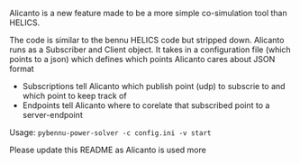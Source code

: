 Alicanto is a new feature made to be a more simple co-simulation tool than HELICS.

The code is similar to the bennu HELICS code but stripped down.
Alicanto runs as a Subscriber and Client object. It takes in a configuration file (which points to a json) which defines which points Alicanto cares about
JSON format
 - Subscriptions tell Alicanto which publish point (udp) to subscrie to and which point to keep track of
 - Endpoints tell Alicanto where to corelate that subscribed point to a server-endpoint

Usage:
`pybennu-power-solver -c config.ini -v start`

Please update this README as Alicanto is used more 